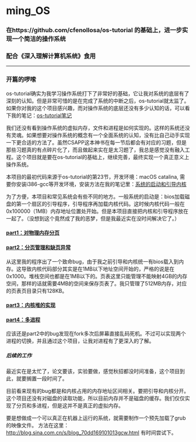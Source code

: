 # ming_OS
### 在https://github.com/cfenollosa/os-tutorial 的基础上，进一步实现一个简洁的操作系统
### 配合《深入理解计算机系统》食用
---------------
### 开篇的啰嗦
os-tutorial确实为我学习操作系统打下了非常好的基础，它让我对系统的底层有了深刻的认知。但是非常可惜的是在完成了系统的中断之后，os-tutorial就太监了。如果你对我的这个项目感兴趣，而对操作系统的底层还没有多少认知的话，可以看下我的笔记：[os-tutorial笔记](https://github.com/isyiming/live-up/OS/Readme.md)

我们还没有看到操作系统的虚拟内存，文件和进程是如何实现的。这样的系统还没有灵魂。如果想要对操作系统的概念有一个全面系统的认知，没有比自己动手实现一下更合适的方法了。虽然CSAPP这本神书在每一节后都会有对应的习题，但是那些习题真的有点碎片化了，而且做起来实在是太习题了，我总是感觉没有融入工程。这个项目就是要在os-tutorial的基础上，继续完善，最终实现一个真正意义上操作系统。


本项目的最初代码来源于os-tutorial的第23节，开发环境：macOS catalina, 需要你安装i386-gcc等开发环境，安装方法在我的笔记里：[系统的启动和引导内核](https://github.com/isyiming/live-up/blob/master/OS/OSpart1.md)

为了方便，本项目和常见系统会有些不同的地方。一般系统的启动是：bios加载磁盘的第一个扇区的引导程序，引导程序再加载内核代码。这时候内核代码一般在0x100000（1MB）内存地址位置处开始。但是本项目直接把内核和引导程序放在一起了。（没想到这个竟然成了我的恶梦，但是我最近实在没时间解决它了。）

#### [part1：对物理内存分页](https://github.com/isyiming/ming_OS/blob/master/part1.md)
#### [part2：分页管理和缺页异常](https://github.com/isyiming/ming_OS/blob/master/part2.md)
从这里我的程序出了一个致命bug，由于我之前引导和内核统一有bios载入到内存。这导致内核代码部分其实是在1MB以下地址空间开始的，严格的说是在0x1000。堆栈空间也都是在1MB以下的。页表这里只能管理不能映射4GB的内存空间，那样的话就需要4MB的空间来保存页表了。我只管理了512MB内存，对应的页表页目录只有128KB。
#### [part3：内核堆的实现](https://github.com/isyiming/ming_OS/blob/master/part3.md)
#### [part4：多进程](https://github.com/isyiming/ming_OS/blob/master/part4.md)
应该还是part2中的bug发现在fork多次后屏幕直接乱码死机。不过可以实现两个进程的切换，并且通过这个项目，让我对进程有了更深入的了解。


##### 后续的工作
最近实在是太忙了，论文要该，实验要做，感觉秋招都没时间准备，这个项目到此，就要搁置一段时间了。

目前看来现有的bug都是和内核占用的内存地址区间相关。要把引导和内核分开。这个项目还没有对磁盘的读取功能，所以目前内存并不是磁盘的缓存。我们仅仅实现了分页和多进程，但是这并不是真正的虚拟内存。


要是想做成一个可以真正在机器上运行的系统，就需要制作一个预先加载了grub的映像文件。
方法在这里：http://blog.sina.com.cn/s/blog_70dd169101013gcw.html
有时间尝试下。
